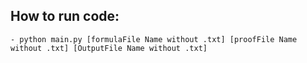 ## How to run code: ##
    - python main.py [formulaFile Name without .txt] [proofFile Name without .txt] [OutputFile Name without .txt] 